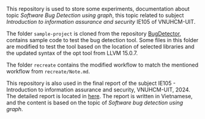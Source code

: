 This repository is used to store some experiments, documentation about topic *Software Bug Detection using graph*, this topic related to subject *Introduction to information assurance and security* IE105 of VNUHCM-UIT.

The folder `sample-project` is cloned from the repository [BugDetector](https://github.com/jkottapa/BugDetector.git), contains sample code to test the bug detection tool. Some files in this folder are modified to test the tool based on the location of selected libraries and the updated syntax of the opt tool from LLVM 15.0.7.

The folder `recreate` contains the modified workflow to match the mentioned workflow from `recreate/Note.md`.

This repository is also used in the final report of the subject IE105 - Introduction to information assurance and security, VNUHCM-UIT, 2024. The detailed report is located in [here](https://docs.google.com/document/d/1wZ-582mepKGq1vt5ApZHJroOiU6K1xZvSi9U3FS8FPE/edit?usp=sharing). The report is written in Vietnamese, and the content is based on the topic of *Software bug detection using graph*.
